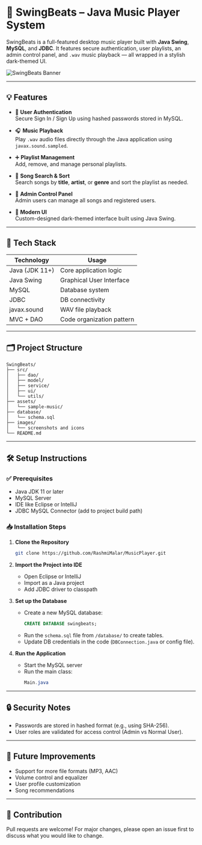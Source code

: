 # 🎵 SwingBeats – Java Music Player System

SwingBeats is a full-featured desktop music player built with **Java Swing**, **MySQL**, and **JDBC**. It features secure authentication, user playlists, an admin control panel, and `.wav` music playback — all wrapped in a stylish dark-themed UI.

![SwingBeats Banner](images/music_player.png)

---

## 💡 Features

- 🔐 **User Authentication**  
  Secure Sign In / Sign Up using hashed passwords stored in MySQL.

- 🎧 **Music Playback**  
  Play `.wav` audio files directly through the Java application using `javax.sound.sampled`.

- ➕ **Playlist Management**  
  Add, remove, and manage personal playlists.

- 🔎 **Song Search & Sort**  
  Search songs by **title**, **artist**, or **genre** and sort the playlist as needed.

- 👑 **Admin Control Panel**  
  Admin users can manage all songs and registered users.

- 🎨 **Modern UI**  
  Custom-designed dark-themed interface built using Java Swing.

<!-- ![App Screenshot - Home](images/home-ui.png) -->

---

## 🧰 Tech Stack

| Technology      | Usage                     |
|----------------|---------------------------|
| Java (JDK 11+)  | Core application logic     |
| Java Swing      | Graphical User Interface   |
| MySQL           | Database system            |
| JDBC            | DB connectivity            |
| javax.sound     | WAV file playback          |
| MVC + DAO       | Code organization pattern  |

---

## 🗂️ Project Structure

```
SwingBeats/
├── src/
│   ├── dao/
│   ├── model/
│   ├── service/
│   ├── ui/
│   └── utils/
├── assets/
│   └── sample-music/
├── database/
│   └── schema.sql
├── images/
│   └── screenshots and icons
└── README.md
```

---

## 🛠️ Setup Instructions

### ✅ Prerequisites

- Java JDK 11 or later
- MySQL Server
- IDE like Eclipse or IntelliJ
- JDBC MySQL Connector (add to project build path)

### 📥 Installation Steps

1. **Clone the Repository**
   ```bash
   git clone https://github.com/RashmiMalar/MusicPlayer.git

   ```

2. **Import the Project into IDE**
   - Open Eclipse or IntelliJ
   - Import as a Java project
   - Add JDBC driver to classpath

3. **Set up the Database**
   - Create a new MySQL database:
     ```sql
     CREATE DATABASE swingbeats;
     ```
   - Run the `schema.sql` file from `/database/` to create tables.
   - Update DB credentials in the code (`DBConnection.java` or config file).

4. **Run the Application**
   - Start the MySQL server
   - Run the main class:
     ```java
     Main.java
     ```

---
<!-- 
## 🖼️ UI Snapshots

| Login Page                     | Music Player Screen              | Admin Dashboard                 |
|-------------------------------|----------------------------------|---------------------------------|
| ![Login](images/login.png)    | ![Player](images/player.png)     | ![Admin](images/admin.png)      |

--- -->

## 🔒 Security Notes

- Passwords are stored in hashed format (e.g., using SHA-256).
- User roles are validated for access control (Admin vs Normal User).

---

## 📌 Future Improvements

- Support for more file formats (MP3, AAC)
- Volume control and equalizer
- User profile customization
- Song recommendations

---

## 🤝 Contribution

Pull requests are welcome! For major changes, please open an issue first to discuss what you would like to change.


